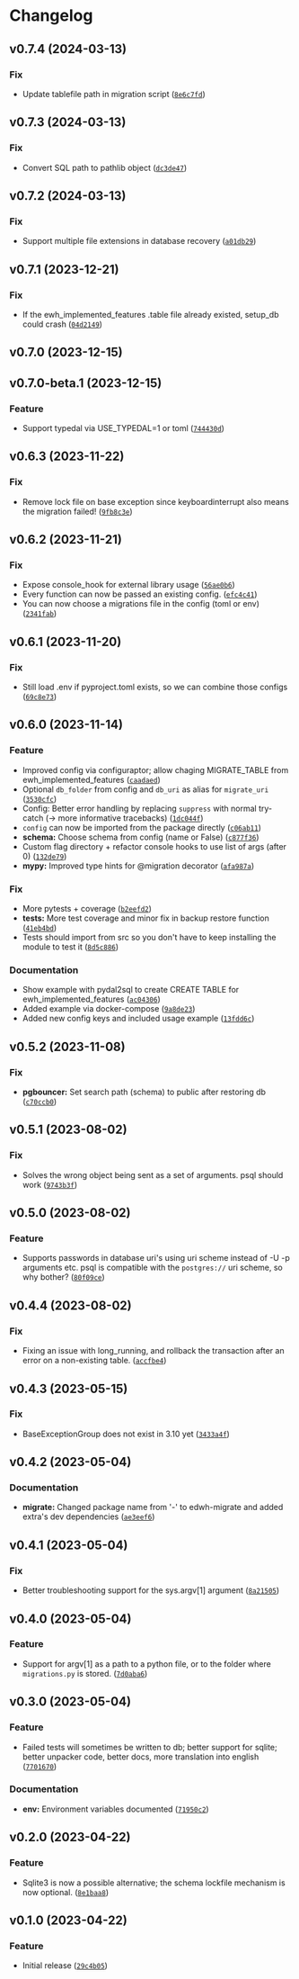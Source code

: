# Changelog

<!--next-version-placeholder-->

## v0.7.4 (2024-03-13)
### Fix
* Update tablefile path in migration script ([`8e6c7fd`](https://github.com/educationwarehouse/migrate/commit/8e6c7fd5ec48847408a026b6e38f2e5cc23ac6b4))

## v0.7.3 (2024-03-13)
### Fix
* Convert SQL path to pathlib object ([`dc3de47`](https://github.com/educationwarehouse/migrate/commit/dc3de4749a2aef0f9fca7fdb1e69bc94e1216364))

## v0.7.2 (2024-03-13)
### Fix
* Support multiple file extensions in database recovery ([`a01db29`](https://github.com/educationwarehouse/migrate/commit/a01db2932fdfe14a356482dcd543672cedd15572))

## v0.7.1 (2023-12-21)
### Fix
* If the ewh_implemented_features .table file already existed, setup_db could crash ([`04d2149`](https://github.com/educationwarehouse/migrate/commit/04d214917fe41bfc3637075a18394b7e7561064f))

## v0.7.0 (2023-12-15)


## v0.7.0-beta.1 (2023-12-15)
### Feature
* Support typedal via USE_TYPEDAL=1 or toml ([`744430d`](https://github.com/educationwarehouse/migrate/commit/744430d4f9b829115a12d90e290ef731c449bdff))

## v0.6.3 (2023-11-22)
### Fix
* Remove lock file on base exception since keyboardinterrupt also means the migration failed! ([`9fb8c3e`](https://github.com/educationwarehouse/migrate/commit/9fb8c3ec27812611913bd50c3558f4f08133616b))

## v0.6.2 (2023-11-21)
### Fix
* Expose console_hook for external library usage ([`56ae0b6`](https://github.com/educationwarehouse/migrate/commit/56ae0b69f407847fa21e4754e2770d7c0ad3ca88))
* Every function can now be passed an existing config. ([`efc4c41`](https://github.com/educationwarehouse/migrate/commit/efc4c41ed985fbea6722b6dea4b0ace776e20939))
* You can now choose a migrations file in the config (toml or env) ([`2341fab`](https://github.com/educationwarehouse/migrate/commit/2341faba01cd5c8e77461e5c53e3df6ed59176a6))

## v0.6.1 (2023-11-20)
### Fix
* Still load .env if pyproject.toml exists, so we can combine those configs ([`69c8e73`](https://github.com/educationwarehouse/migrate/commit/69c8e73a0fbcce01a14ba3f32c041c8c0db78270))

## v0.6.0 (2023-11-14)
### Feature
* Improved config via configuraptor; allow chaging MIGRATE_TABLE from ewh_implemented_features ([`caadaed`](https://github.com/educationwarehouse/migrate/commit/caadaedaec90838255727d76cbbb8b3e1e91710c))
* Optional `db_folder` from config and `db_uri` as alias for `migrate_uri` ([`3530cfc`](https://github.com/educationwarehouse/migrate/commit/3530cfcf1a08e155ff01a8869abda650bede3712))
* Config: Better error handling by replacing `suppress` with normal try-catch (-> more informative tracebacks) ([`1dc044f`](https://github.com/educationwarehouse/migrate/commit/1dc044fd8c66389bb96a0ade69e62ea3fb924997))
* `config` can now be imported from the package directly ([`c06ab11`](https://github.com/educationwarehouse/migrate/commit/c06ab11a179919d4ac12dd03ceb91ec428033595))
* **schema:** Choose schema from config (name or False) ([`c877f36`](https://github.com/educationwarehouse/migrate/commit/c877f360bbf34ba5105b6834c80f54579c35cfce))
* Custom flag directory + refactor console hooks to use list of args (after 0) ([`132de79`](https://github.com/educationwarehouse/migrate/commit/132de79caa79fc9f2ea276abf22e24083d65b6c4))
* **mypy:** Improved type hints for @migration decorator ([`afa987a`](https://github.com/educationwarehouse/migrate/commit/afa987af1ca8cc9e7a4d65d047b0882f40999cec))

### Fix
* More pytests + coverage ([`b2eefd2`](https://github.com/educationwarehouse/migrate/commit/b2eefd22771e5569432652e5925a8ab312544e69))
* **tests:** More test coverage and minor fix in backup restore function ([`41eb4bd`](https://github.com/educationwarehouse/migrate/commit/41eb4bd0117ecf1e3c26f49e6d5bb546372adc2d))
* Tests should import from src so you don't have to keep installing the module to test it ([`8d5c886`](https://github.com/educationwarehouse/migrate/commit/8d5c886dae902fe2a9e7710631595243f4ec673e))

### Documentation
* Show example with pydal2sql to create CREATE TABLE for ewh_implemented_features ([`ac04306`](https://github.com/educationwarehouse/migrate/commit/ac0430604b6302f099ec541b2a7d5b7bb5b8ee1c))
* Added example via docker-compose ([`9a8de23`](https://github.com/educationwarehouse/migrate/commit/9a8de23c0675beb09c4599104efa7f95552b586d))
* Added new config keys and included usage example ([`13fdd6c`](https://github.com/educationwarehouse/migrate/commit/13fdd6c1aa12f3142d328424791d63dc9fc2590d))

## v0.5.2 (2023-11-08)
### Fix
* **pgbouncer:** Set search path (schema) to public after restoring db ([`c70ccb0`](https://github.com/educationwarehouse/migrate/commit/c70ccb0de377b35037de79d32a3d6ccadbf870f2))

## v0.5.1 (2023-08-02)
### Fix
* Solves the wrong object being sent as a set of arguments. psql should work ([`9743b3f`](https://github.com/educationwarehouse/migrate/commit/9743b3f4423b729a1bf739be0d2dc2052973bb1c))

## v0.5.0 (2023-08-02)
### Feature
* Supports passwords in database uri's using uri scheme instead of -U -p arguments etc. psql is compatible with the `postgres://` uri scheme, so why bother? ([`80f09ce`](https://github.com/educationwarehouse/migrate/commit/80f09ce15369ee6756afedc2a4d44e176a1c95fb))

## v0.4.4 (2023-08-02)
### Fix
* Fixing an issue with long_running, and rollback the transaction after an error on a non-existing table. ([`accfbe4`](https://github.com/educationwarehouse/migrate/commit/accfbe4fd3ee0c9ea6b9933025a33166a16d9105))

## v0.4.3 (2023-05-15)
### Fix
* BaseExceptionGroup does not exist in 3.10 yet ([`3433a4f`](https://github.com/educationwarehouse/migrate/commit/3433a4fda0d6ebfb2a551d9f5c3feb4f51e6afc0))

## v0.4.2 (2023-05-04)
### Documentation
* **migrate:** Changed package name from '-' to edwh-migrate and added extra's dev dependencies ([`ae3eef6`](https://github.com/educationwarehouse/migrate/commit/ae3eef6a1e2db47d03fcd60a57d768d79b7f4a32))

## v0.4.1 (2023-05-04)
### Fix
* Better troubleshooting support for the sys.argv[1] argument ([`8a21505`](https://github.com/educationwarehouse/migrate/commit/8a21505307618a45d993b772f1ea40e0c4b3343f))

## v0.4.0 (2023-05-04)
### Feature
* Support for argv[1] as a path to a python file, or to the folder where `migrations.py` is stored. ([`7d0aba6`](https://github.com/educationwarehouse/migrate/commit/7d0aba641907ca4100a10a3fba67e3286ab8f5c6))

## v0.3.0 (2023-05-04)
### Feature
* Failed tests will sometimes be written to db; better support for sqlite; better unpacker code, better docs, more translation into english ([`7701670`](https://github.com/educationwarehouse/migrate/commit/7701670b8e4adc234a2ae8abeac8780adda65330))

### Documentation
* **env:** Environment variables documented ([`71950c2`](https://github.com/educationwarehouse/migrate/commit/71950c20d6dbed59892192b7344dafd109131e9f))

## v0.2.0 (2023-04-22)
### Feature
* Sqlite3 is now a possible alternative; the schema lockfile mechanism is now optional. ([`8e1baa8`](https://github.com/educationwarehouse/migrate/commit/8e1baa8afe640234b36587fff2d2d6a0774fde63))

## v0.1.0 (2023-04-22)
### Feature
* Initial release ([`29c4b05`](https://github.com/educationwarehouse/migrate/commit/29c4b0526dacf428d4665e357a0081c00f7372e8))
